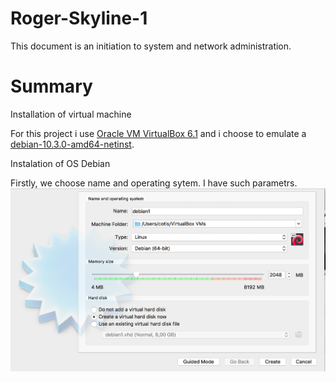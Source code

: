 # Roger-Skyline-1

This document is an initiation to system and network administration.

# Summary

Installation of virtual machine

For this project i use [Oracle VM VirtualBox 6.1](https://www.virtualbox.org) 
and i choose to emulate a [debian-10.3.0-amd64-netinst](https://www.debian.org/distrib/).

Instalation of OS Debian 

Firstly, we choose name and operating sytem. I have such parametrs. ![parameters](https://github.com/cotis007/Roger-Skyline-1/blob/master/screenshots/Screen%20Shot%202020-02-12%20at%2017.15.19.png) 
